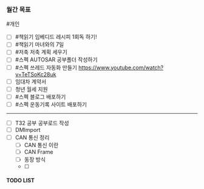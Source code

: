 ### **월간 목표**
#개인 
- [ ] #책읽기  임베디드 레시피 1회독 하기!
- [ ] #책읽기 마녀와의 7일
- [ ] #저축 저축 계획 세우기
- [ ] #스펙 AUTOSAR 공부폴더 작성하기
- [ ] #스펙 쓰레드 자동화 만들기 https://www.youtube.com/watch?v=TeTSoKc28uk
- [ ] 임대차 계약서
- [ ] 청년 월세 지원
- [ ] #스펙 블로그 배포하기
- [ ] #스펙 운동기록 사이트 배포하기
---
- [ ] T32 공부 공부로드 작성
- [ ] DMImport
- [ ] CAN 통신 정리
	- [ ] CAN 통신 이란
	- [ ] CAN Frame
	- [ ] 동장 방식
	- [ ] 


#### TODO LIST
